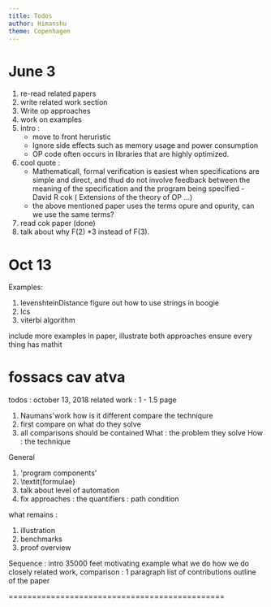 ```yaml
---
title: Todos
author: Himanshu
theme: Copenhagen
---
```


# June 3
1. re-read related papers
2. write related work section
3. Write op approaches
4. work on examples
5. intro :
   * move to front heruristic
   * Ignore side effects such as memory usage and power consumption
   * OP code often occurs in libraries that are highly optimized.
6. cool quote :
   * Mathematicall, formal verification is easiest when specifications
   are simple and direct, and thud do not involve feedback between the
   meaning of the specification and the program being specified -
   David R cok ( Extensions of the theory of OP ...)
   * the above mentioned paper uses the terms opure and opurity, can
   we use the same terms?
7. read cok paper		(done)
8. talk about why F(2) *3 instead of F(3).

# Oct 13

Examples:
1. levenshteinDistance
   figure out how to use strings in boogie
2. lcs
3. viterbi algorithm

include more examples in paper, illustrate both approaches
ensure every thing has mathit

fossacs
cav
atva
============================================
todos : october 13, 2018
related work : 1 - 1.5 page

1. Naumans'work
	how is it different
	compare the techniqure
2. first compare on what do they solve
3. all comparisons should be contained
   What : the problem they solve
   How  : the technique

General
1. 'program components'
2. \textit{formulae}
3. talk about level of automation
4. fix approaches : the quantifiers : path condition

what remains :
1. illustration
2. benchmarks
3. proof overview

Sequence :
	 intro
		35000 feet
		motivating example
		what we do
		how we do
		closely related work, comparison : 1 paragraph
		list of contributions
		outline of the paper

==============================================